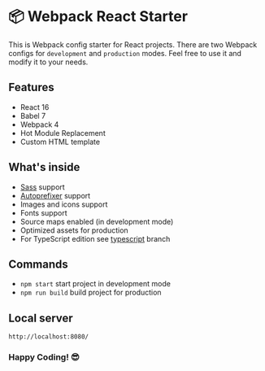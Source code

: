 # 📦 Webpack React Starter

This is Webpack config starter for React projects. There are two Webpack configs for `development` and `production` modes. Feel free to use it and modify it to your needs.

## Features
- React 16
- Babel 7
- Webpack 4
- Hot Module Replacement
- Custom HTML template

## What's inside
- [Sass](https://sass-lang.com/) support
- [Autoprefixer](https://github.com/postcss/autoprefixer) support
- Images and icons support
- Fonts support
- Source maps enabled (in development mode)
- Optimized assets for production
- For TypeScript edition see [typescript](https://github.com/anreut/webpack-react-starter/tree/typescript) branch

## Commands
- `npm start` start project in development mode
- `npm run build` build project for production

## Local server
`http://localhost:8080/`

### Happy Coding! 😎
